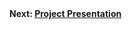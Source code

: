 <br><br>
**Next: [Project Presentation](https://github.com/Nahvin00/TRASE-Trademark-Similarity-Identification/blob/main/PMP/F_PROJECT_PRESENTATION.md)**
